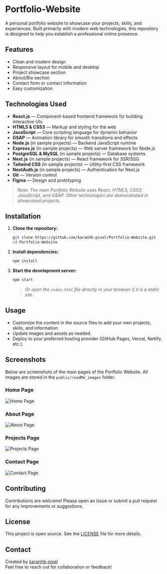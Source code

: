# Portfolio-Website

A personal portfolio website to showcase your projects, skills, and experiences. Built primarily with modern web technologies, this repository is designed to help you establish a professional online presence.

## Features

- Clean and modern design
- Responsive layout for mobile and desktop
- Project showcase section
- About/Bio section
- Contact form or contact information
- Easy customization

## Technologies Used

- **React.js** — Component-based frontend framework for building interactive UIs
- **HTML5 & CSS3** — Markup and styling for the web
- **JavaScript** — Core scripting language for dynamic behavior
- **GSAP** — Animation library for smooth transitions and effects
- **Node.js** (in sample projects) — Backend JavaScript runtime
- **Express.js** (in sample projects) — Web server framework for Node.js
- **PostgreSQL & MySQL** (in sample projects) — Database systems
- **Next.js** (in sample projects) — React framework for SSR/SSG
- **Tailwind CSS** (in sample projects) — Utility-first CSS framework
- **NextAuth.js** (in sample projects) — Authentication for Next.js
- **Git** — Version control
- **Figma** — Design and prototyping

> _Note: The main Portfolio Website uses React, HTML5, CSS3, JavaScript, and GSAP. Other technologies are demonstrated in showcased projects._

## Installation

1. **Clone the repository:**
   ```bash
   git clone https://github.com/karanhb-pixel/Portfolio-Website.git
   cd Portfolio-Website
   ```

2. **Install dependencies:**
   ```bash
   npm install
   ```

3. **Start the development server:**
   ```bash
   npm start
   ```
   > _Or open the `index.html` file directly in your browser if it is a static site._

## Usage

- Customize the content in the source files to add your own projects, skills, and information.
- Update images and assets as needed.
- Deploy to your preferred hosting provider (GitHub Pages, Vercel, Netlify, etc.).

## Screenshots

Below are screenshots of the main pages of the Portfolio Website. All images are stored in the `public/readMe_images` folder.

### Home Page
![Home Page](public/readMe_images/home.jpeg)

### About Page
![About Page](public/readMe_images/about.jpeg)

### Projects Page
![Projects Page](public/readMe_images/projects.jpeg)

### Contact Page
![Contact Page](public/readMe_images/contact.jpeg)

## Contributing

Contributions are welcome! Please open an issue or submit a pull request for any improvements or suggestions.

## License

This project is open source. See the [LICENSE](LICENSE) file for more details.

## Contact

Created by [karanhb-pixel](https://github.com/karanhb-pixel)  
Feel free to reach out for collaboration or feedback!
